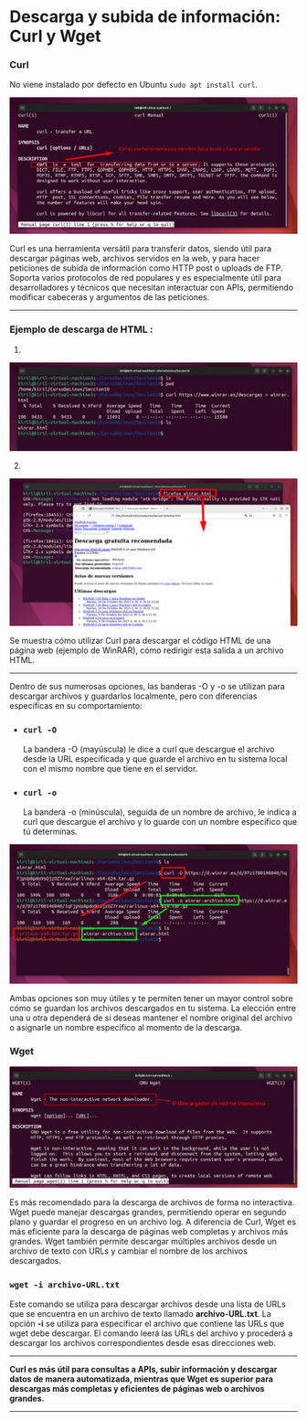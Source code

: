 #  Descarga y subida de información: Curl y Wget

### Curl

 No viene instalado por defecto en Ubuntu `sudo apt install curl`. 

 ![man curl](/img/1007-man-curl.png)
 
 Curl es una herramienta versátil para transferir datos, siendo útil para descargar páginas web, archivos servidos en la web, y para hacer peticiones de subida de información como HTTP post o uploads de FTP. Soporta varios protocolos de red populares y es especialmente útil para desarrolladores y técnicos que necesitan interactuar con APIs, permitiendo modificar cabeceras y argumentos de las peticiones. 

***
### Ejemplo de descarga de HTML :

1. 

![redirecion](/img/1007-winrar-html.png)

2. 
 
![firefox](/img/1007.firefox-winrar-html.png)


Se muestra cómo utilizar Curl para descargar el código HTML de una página web (ejemplo de WinRAR), cómo redirigir esta salida a un archivo HTML.
****




Dentro de sus numerosas opciones, las banderas -O y -o se utilizan para descargar archivos y guardarlos localmente, pero con diferencias específicas en su comportamiento:

* ### `curl -O`

    La bandera -O (mayúscula) le dice a curl que descargue el archivo desde la URL especificada y que guarde el archivo en tu sistema local con el mismo nombre que tiene en el servidor.
  
     
* ### `curl -o`

    La bandera -o (minúscula), seguida de un nombre de archivo, le indica a curl que descargue el archivo y lo guarde con un nombre específico que tú determinas.
        
![curl -O -o](/img/1007-curl-O-o.png)       

Ambas opciones son muy útiles y te permiten tener un mayor control sobre cómo se guardan los archivos descargados en tu sistema. La elección entre una u otra dependerá de si deseas mantener el nombre original del archivo o asignarle un nombre específico al momento de la descarga.


### Wget

![man wget](/img/1007-man-wget.png)

Es más recomendado para la descarga de archivos de forma no interactiva. Wget puede manejar descargas grandes, permitiendo operar en segundo plano y guardar el progreso en un archivo log. A diferencia de Curl, Wget es más eficiente para la descarga de páginas web completas y archivos más grandes. Wget también permite descargar múltiples archivos desde un archivo de texto con URLs y cambiar el nombre de los archivos descargados.

### `wget -i archivo-URL.txt`

Este comando se utiliza para descargar archivos desde una lista de URLs que se encuentra en un archivo de texto llamado **archivo-URL.txt**. La opción **-i** se utiliza para especificar el archivo que contiene las URLs que wget debe descargar. El comando leerá las URLs del archivo y procederá a descargar los archivos correspondientes desde esas direcciones web.

***
**Curl es más útil para consultas a APIs, subir información y descargar datos de manera automatizada, mientras que Wget es superior para descargas más completas y eficientes de páginas web o archivos grandes.** 
***